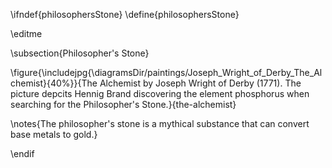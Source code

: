 \ifndef{philosophersStone}
\define{philosophersStone}

\editme

\subsection{Philosopher's Stone}

\figure{\includejpg{\diagramsDir/paintings/Joseph_Wright_of_Derby_The_Alchemist}{40%}}{The Alchemist by Joseph Wright of Derby (1771). The picture depcits Hennig Brand discovering the element phosphorus when searching for the Philosopher's Stone.}{the-alchemist}

\notes{The philosopher's stone is a mythical substance that can convert base metals to gold.}



\endif